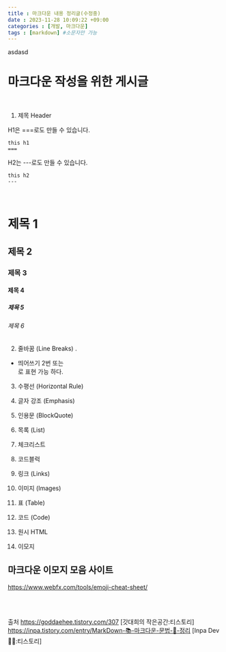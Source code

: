 ```yaml
---
title : 마크다운 내용 정리글(수정중)
date : 2023-11-28 10:09:22 +09:00
categories : [개발, 마크다운]
tags : [markdown] #소문자만 가능
---
```


asdasd

# 마크다운 작성을 위한 게시글 

<br>


1. 제목 Header

H1은 ===로도 만들 수 있습니다.
```
this h1 
===
```

H2는 ---로도 만들 수 있습니다.
```
this h2
---
```

<br>

# 제목 1
## 제목 2
### 제목 3
#### 제목 4
##### 제목 5
###### 제목 6





2. 줄바꿈 (Line Breaks) . 
 - 띄어쓰기 2번 또는 <br/>로 표현 가능 하다.



3. 수평선 (Horizontal Rule)

4. 글자 강조 (Emphasis)

5. 인용문 (BlockQuote)

6. 목록 (List)

7. 체크리스트

8. 코드블럭

9. 링크 (Links)

10. 이미지 (Images)

11. 표 (Table)

12. 코드 (Code)

13. 원시 HTML 

14. 이모지

## 마크다운 이모지 모음 사이트
https://www.webfx.com/tools/emoji-cheat-sheet/


<br>
<br>




출처 
https://goddaehee.tistory.com/307 [갓대희의 작은공간:티스토리]
https://inpa.tistory.com/entry/MarkDown-📚-마크다운-문법-💯-정리 [Inpa Dev 👨‍💻:티스토리]

